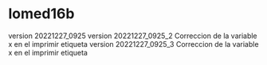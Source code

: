 # lomed16b

version 20221227_0925
version 20221227_0925_2   Correccion de la variable x en el imprimir etiqueta
version 20221227_0925_3   Correccion de la variable x en el imprimir etiqueta

